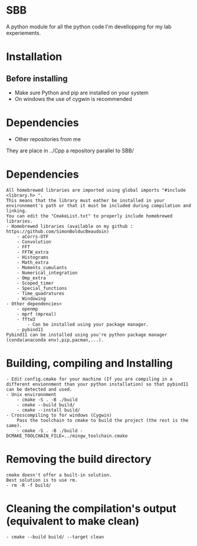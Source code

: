 
# SBB
A python module for all the python code I'm devellopping for my lab experiements.

# Installation
## Before installing
- Make sure Python and pip are installed on your system
- On windows the use of cygwin is recommended

# Dependencies
- Other repositories from me
  
They are place in ../Cpp a repository parallel to SBB/

# Dependencies
    All homebrewed libraries are imported using global imports "#include <library.h> ".
    This means that the library must eather be installed in your environnment's path or that it must be included during compilation and linking. 
    You can edit the "CmakeList.txt" to properly include homebrewed libraries.
    - Homebrewed libraries (available on my github : https://github.com/SimonBolducBeaudoin)
        - aCorrs-OTF
        - Convolution
        - FFT
        - FFTW_extra
        - Histograms
        - Math_extra
        - Moments_cumulants
        - Numerical_integration
        - Omp_extra
        - Scoped_timer
        - Special_functions
        - Time_quadratures
        - Windowing
    - Other dependencies<
        - openmp
        - mprf (mpreal)
        - fftw3
            - Can be installed using your package manager.
        - pybind11
    Pybind11 can be installed using you're python package manager (conda(anaconda env),pip,pacman,...).
    
# Building, compiling and Installing
    - Edit config.cmake for your machine (If you are compiling in a different envionnment than your python installation) so that pybind11 can be detected and used.
    - Unix environnment
        - cmake -S . -B ./build
        - cmake --build build/
        - cmake --install build/
    - Crosscompiling to for windows (Cygwin)
        Pass the toolchain to cmake to build the project (the rest is the same).
        - cmake -S . -B ./build -DCMAKE_TOOLCHAIN_FILE=../mingw_toolchain.cmake
    
# Removing the build directory
    cmake doesn't offer a built-in solution. 
    Best solution is to use rm.
    - rm -R -f build/
    
#  Cleaning the compilation's output (equivalent to make clean)
    - cmake --build build/ --target clean
 
